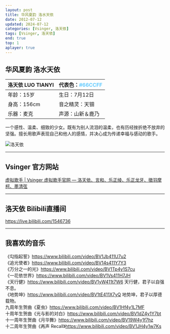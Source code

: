 ```yaml
---
layout: post
title: 华风夏韵 洛水天依
date: 2012-07-12
updated: 2024-07-12
categories: [Vsinger, 洛天依]
tags: [Vsinger, 洛天依]
end: true
top: 1
aplayer: true
---
```


## 华风夏韵 洛水天依

| 洛天依 LUO TIANYI | 代表色：<span style="color:#66CCFF">#66CCFF</span> |
|-----------------|------------------------------------------------|
| 年龄：15岁         | 生日：7月12日                                      |
| 身高：156cm        | 音之精灵：天钿                                     |
| 乐器：麦克         | 声源：山新＆鹿乃                                    |

一个感性、温柔、细致的少女。既有为别人流泪的温柔，也有历经挫折绝不放弃的坚强。擅长用歌声表现自己和他人的感情，并决心成为传递幸福与感动的歌手。

![洛天依](https://res.vsinger.com/images/e4a5e56fa3a1817244195f15ce5dcda9.jpg "洛天依")
<!-- ![洛天依](https://upload-bbs.miyoushe.com/upload/2024/03/21/163247039/c1a91ff3324480291fbdd8f53ae8cfa2_8808606563787892143.png?x-oss-process=image/format,jpg "洛天依") -->

---

## Vsinger 官方网站
[虚拟歌手 | Vsinger 虚拟歌手官网 — 洛天依、言和、乐正绫、乐正龙牙、徵羽摩柯、墨清弦](https://vsinger.com/vsinger)

---

## 洛天依 Bilibili直播间
https://live.bilibili.com/1546736

---

## 我喜欢的音乐

《勾指起誓》https://www.bilibili.com/video/BV1Jb411U7u2<br>
《追光使者》https://www.bilibili.com/video/BV14s411Y7Y3<br>
《万分之一的光》https://www.bilibili.com/video/BV1Tp4y1S7cu<br>
《一花依世界》https://www.bilibili.com/video/BV1Vs411H7JH<br>
《天行健》https://www.bilibili.com/video/BV1yW411t7W6  天行健，君子以自强不息。<br>
《地势坤》https://www.bilibili.com/video/BV1tE411X7yQ  地势坤，君子以厚德载物。<br>
九周年生贺曲《夏虫》https://www.bilibili.com/video/BV1Hf4y1L7MF<br>
十周年生贺曲《光与影的对白》https://www.bilibili.com/video/BV1dZ4y1Y7bt<br>
十一周年生贺曲《月华舞》https://www.bilibili.com/video/BV19W4y1f7hz<br>
十二周年生贺曲《再声 Recall》https://www.bilibili.com/video/BV1JH4y1w7Ks
